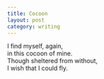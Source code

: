 ```yaml
---
title: Cocoon
layout: post
category: writing
---
```


I find myself, again,  
in this cocoon of mine.  
Though sheltered from without,  
I wish that I could fly.